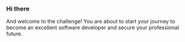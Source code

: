 ### Hi there

And welcome to the challenge! You are about to start your journey to become an excellent software developer and secure your professional future.
